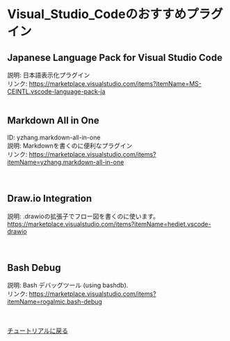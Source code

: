 <link href=".\css\StyleSheet.css" rel="stylesheet">
</link>

# Visual_Studio_Codeのおすすめプラグイン

## Japanese Language Pack for Visual Studio Code
説明: 日本語表示化プラグイン<br>
リンク: https://marketplace.visualstudio.com/items?itemName=MS-CEINTL.vscode-language-pack-ja
<br><br>

## Markdown All in One
ID: yzhang.markdown-all-in-one<br>
説明: Markdownを書くのに便利なプラグイン<br>
リンク: https://marketplace.visualstudio.com/items?itemName=yzhang.markdown-all-in-one<br>
<br><br>

## Draw.io Integration
説明: .drawioの拡張子でフロー図を書くのに使います。<br>
https://marketplace.visualstudio.com/items?itemName=hediet.vscode-drawio<br>
<br><br>

## Bash Debug
説明: Bash デバッグツール (using bashdb).<br>
リンク: https://marketplace.visualstudio.com/items?itemName=rogalmic.bash-debug<br>
<br><br>

[チュートリアルに戻る](../Read_Me.md#チュートリアル)
